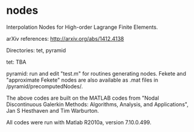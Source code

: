 nodes
=====

Interpolation Nodes for High-order Lagrange Finite Elements.

arXiv references: http://arxiv.org/abs/1412.4138

Directories: tet, pyramid

tet: TBA

pyramid: run and edit "test.m" for routines generating nodes. Fekete and "approximate Fekete" nodes are also available as .mat files in /pyramid/precomputedNodes/.

The above codes are built on the MATLAB codes from "Nodal Discontinuous Galerkin Methods: Algorithms, Analysis, and Applications", Jan S Hesthaven and Tim Warburton.  

All codes were run with Matlab R2010a, version 7.10.0.499. 

